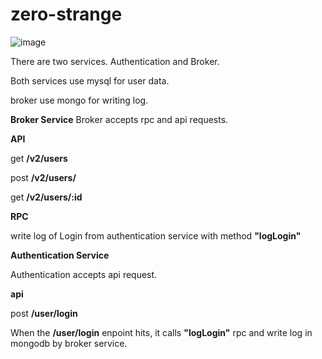 # zero-strange
![image](https://user-images.githubusercontent.com/112534208/191252324-33debe57-887a-4eb1-8123-3e83edaaec2d.png)

There are two services. Authentication and Broker.

Both services use mysql for user data.

broker use mongo for writing log.

**Broker Service**
Broker accepts rpc and api requests.

**API**

get **/v2/users**

post **/v2/users/**

get **/v2/users/:id**


**RPC**

write log of Login from authentication service with method **"logLogin"**


**Authentication Service**

Authentication accepts api request.

**api**

post **/user/login**

When the **/user/login** enpoint hits, it calls **"logLogin"** rpc and write log in mongodb by broker service.
